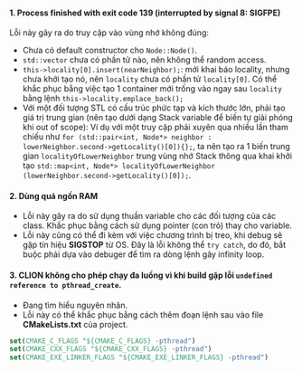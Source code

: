 #### 1. Process finished with exit code 139 (interrupted by signal 8: SIGFPE)

Lỗi này gây ra do truy cập vào vùng nhớ không đúng:

* Chưa có default constructor cho ```Node::Node()```.
* ```std::vector``` chưa có phần tử nào, nên không thể random access.
* ```this->locality[0].insert(nearNeighbor);```: mới khai báo locality, nhưng chưa khởi tạo nó, nên ```locality``` chưa có phần tử ```locality[0]```. 
Có thể khắc phục bằng việc tạo 1 container mới trống vào ngay sau ```locality``` bằng lệnh ```this->locality.emplace_back();```
* Với một đối tượng STL có cấu trúc phức tạp và kích thước lớn, phải tạo giá trị trung gian (nên tạo dưới dạng Stack variable để biến tự giải phóng khi out of scope): 
Ví dụ với một truy cập phải xuyên qua nhiều lần tham chiếu như ```for (std::pair<int, Node*> neighbor : lowerNeighbor.second->getLocality()[0]){};```,
ta nên tạo ra 1 biến trung gian ```localityOfLowerNeighbor``` trung vùng nhớ Stack thông qua khai khởi tạo ```std::map<int, Node*> localityOfLowerNeighbor (lowerNeighbor.second->getLocality()[0]);```.


#### 2. Dùng quá ngốn RAM

* Lỗi này gây ra do sử dụng thuần variable cho các đối tượng của các class. Khắc phục bằng cách sử dụng pointer (con trỏ) thay cho variable.
* Lỗi này cũng có thể đi kèm với việc chương trình bị treo, khi debug sẽ gặp tín hiệu **SIGSTOP** từ OS. Đây là lỗi không thể ```try catch```,
do đó, bắt buộc phải dựa vào debuger để tìm ra dòng lệnh gây infinity loop. 


#### 3. CLION không cho phép chạy đa luồng vì khi build gặp lỗi **```undefined reference to pthread_create```**.

* Đang tìm hiểu nguyên nhân. 
* Lỗi này có thể khắc phục bằng cách thêm đoạn lệnh sau vào file **CMakeLists.txt** của project.
```cmake 
set(CMAKE_C_FLAGS "${CMAKE_C_FLAGS} -pthread")
set(CMAKE_CXX_FLAGS "${CMAKE_CXX_FLAGS} -pthread")
set(CMAKE_EXE_LINKER_FLAGS "${CMAKE_EXE_LINKER_FLAGS} -pthread")
```

